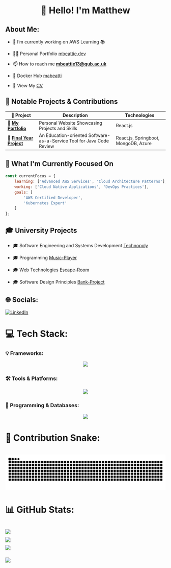 <h1 align="center">👋 Hello! I'm Matthew</h1>

## About Me:
- 🔭 I’m currently working on AWS Learning 📚

- 👨‍💻 Personal Portfolio [mbeattie.dev](https://mbeattie.dev)

- 📫 How to reach me **mbeattie13@qub.ac.uk**

- 🐳 Docker Hub [mabeatti](https://hub.docker.com/u/mabeatti)

- 📄 View My [CV](https://drive.google.com/drive/folders/1LTicD0EtDttaXPBlClkg60OxazK0H9-c?usp=sharing)

## 🚀 Notable Projects & Contributions

| 🔗 Project                                                                                                                  | Description                                     | Technologies               |
| --------------------------------------------------------------------------------------------------------------------------- | ----------------------------------------------- | -------------------------- |
| 🔗 [**My Portfolio**](https://mbeattie.dev)                                                                         | Personal Website Showcasing Projects and Skills | React.js                    |
| 🔗 [**Final Year Project**](https://github.com/MBeattie02/code_review_tool)                                                                | An Education-oriented Software-as-a-Service Tool for Java Code Review     | React.js, Springboot, MongoDB, Azure         |

## 🎯 What I'm Currently Focused On
```javascript
const currentFocus = {
    learning: ['Advanced AWS Services', 'Cloud Architecture Patterns'],
    working: ['Cloud Native Applications', 'DevOps Practices'],
    goals: [
        'AWS Certified Developer',
        'Kubernetes Expert'
    ]
};
```


## 🎓 University Projects

- 🎓 Software Engineering and Systems Development [Technopoly](https://github.com/MBeattie02/Technopoly)

- 🎓  Programming [Music-Player](https://github.com/MBeattie02/Music-Player)

- 🎓 Web Technologies [Escape-Room](https://github.com/MBeattie02/Escape-Room)

- 🎓 Software Design Principles [Bank-Project](https://github.com/MBeattie02/Bank-Project)

## 🌐 Socials:
[![LinkedIn](https://img.shields.io/badge/LinkedIn-%230077B5.svg?logo=linkedin&logoColor=white)](https://linkedin.com/in/matthew-beattie-b77693223) 

# 💻 Tech Stack:

### 💡 Frameworks:
<p align="center">
  <a href="https://skillicons.dev">
    <img src="https://skillicons.dev/icons?i=react,flask,spring,css" />
  </a>
</p>


### 🛠️ Tools & Platforms:
<p align="center">
  <a href="https://skillicons.dev">
    <img src="https://skillicons.dev/icons?i=azure,aws,gradle,docker,postman,kubernetes,linux,maven,jenkins,netlify,heroku,git" />
  </a>
</p>

###  📂 Programming & Databases:
<p align="center">
  <a href="https://skillicons.dev">
    <img src="https://skillicons.dev/icons?i=nodejs,python,java,cpp,mysql,mongo," />
  </a>
</p>

###
# 🐍 Contribution Snake:
<br clear="both">

<img src="https://raw.githubusercontent.com/MBeattie02/MBeattie02/output/snake.svg" alt="Snake animation" />

###
# 📊 GitHub Stats:
![](https://github-readme-stats.vercel.app/api?username=MBeattie02&theme=dark&hide_border=false&include_all_commits=false&count_private=true)<br/>
![](https://github-readme-streak-stats.herokuapp.com/?user=MBeattie02&theme=dark&hide_border=false)<br/>
![](https://github-readme-stats.vercel.app/api/top-langs/?username=MBeattie02&theme=dark&hide_border=false&include_all_commits=false&count_private=true&layout=compact)
---
[![](https://visitcount.itsvg.in/api?id=MBeattie02&icon=0&color=0)](https://visitcount.itsvg.in)
